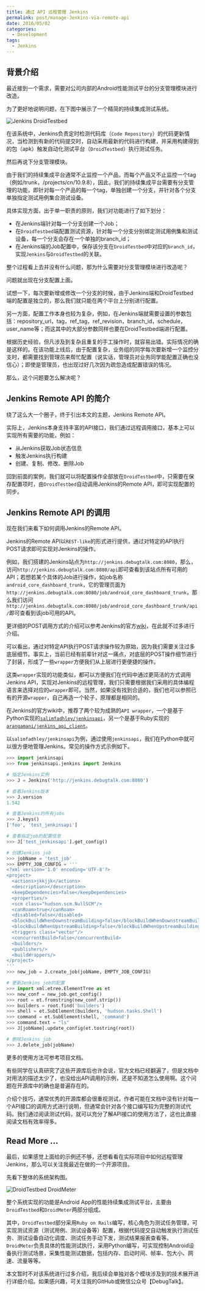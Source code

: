 ```yaml
---
title: 通过 API 远程管理 Jenkins
permalink: post/manage-Jenkins-via-remote-api
date: 2016/05/02
categories:
  - Development
tags:
  - Jenkins
---
```


## 背景介绍

最近接到一个需求，需要对公司内部的Android性能测试平台的分支管理模块进行改造。

为了更好地说明问题，在下图中展示了一个精简的持续集成测试系统。

![Jenkins DroidTestbed](../images/Jenkins-DroidTestbed.png)

在该系统中，Jenkins负责定时检测代码库（`Code Repository`）的代码更新情况，当检测到有新的代码提交时，自动采用最新的代码进行构建，并采用构建得到的包（apk）触发自动化测试平台（`DroidTestbed`）执行测试任务。

然后再说下分支管理模块。

由于我们的持续集成平台通常不止监控一个产品，而每个产品又不止监控一个tag（例如/trunk，/projects/cn/10.9.8），因此，我们的持续集成平台需要有分支管理的功能，即针对每一个产品的每一个tag，单独创建一个分支，并针对各个分支单独指定测试用例集合测试设备。

具体实现方面，出于单一职责的原则，我们对功能进行了如下划分：

- 在Jenkins端针对每一个分支创建一个Job；
- 在`DroidTestbed`端配置测试资源，针对每一个分支分别绑定测试用例集和测试设备，每一个分支会存在一个单独的branch_id；
- 在Jenkins端的Job配置中，保存该分支在`DroidTestbed`中对应的`branch_id`，实现`Jenkins`与`DroidTestbed`的关联。

整个过程看上去并没有什么问题，那为什么需要对分支管理模块进行改造呢？

问题就出现在分支配置上面。

试想一下，每次要新增或修改一个分支的时候，由于Jenkins端和DroidTestbed端的配置是独立的，那么我们就只能在两个平台上分别进行配置。

另一方面，配置工作本身也较为复杂，例如，在Jenkins端就需要设置的参数包括：repository_url，tag，ref_tag，ref_revision，branch_id，schedule，user_name等；而这其中的大部分参数同样也要在DroidTestbed端进行配置。

根据历史经验，但凡涉及到复杂且重复的手工操作时，就容易出错。实际情况的确是这样的。在该功能上线后，由于配置复杂，业务组的同学每次要新增一个监控分支时，都需要找到管理员来帮忙配置（说实话，管理员对业务同学能配置正确也没信心）；即使是管理员，也出现过好几次因为疏忽造成配置错误的情况。

那么，这个问题要怎么解决呢？

## Jenkins Remote API 的简介

绕了这么大一个圈子，终于引出本文的主题，Jenkins Remote API。

实际上，Jenkins本身支持丰富的API接口，我们通过远程调用接口，基本上可以实现所有需要的功能，例如：

- 从Jenkins获取Job状态信息
- 触发Jenkins执行构建
- 创建、复制、修改、删除Job

回到前面的案例，我们就可以将配置操作全部放在`DroidTestbed`中，只需要在保存配置项时，由`DroidTestbed`自动调用Jenkins的Remote API，即可实现配置的同步。

## Jenkins Remote API 的调用

现在我们来看下如何调用Jenkins的Remote API。

Jenkins的Remote API以`REST-like`的形式进行提供，通过对特定的API执行POST请求即可实现对Jenkins的操作。

例如，我们搭建的Jenkins站点为`http://jenkins.debugtalk.com:8080`，那么，访问`http://jenkins.debugtalk.com:8080/api`即可查看到该站点所有可用的API；若想若某个具体的Job进行操作，如job名称`android_core_dashboard_trunk`，它的管理页面为`http://jenkins.debugtalk.com:8080/job/android_core_dashboard_trunk`，那么我们访问`http://jenkins.debugtalk.com:8080/job/android_core_dashboard_trunk/api/`即可查看到该job可用的API。

更详细的POST调用方式的介绍可以参考Jenkins的官方[wiki](https://wiki.jenkins-ci.org/display/JENKINS/Remote+access+API)，在此就不过多进行介绍。

可以看出，通过对特定API执行POST请求操作较为原始，因为我们需要关注过多底层细节。事实上，当前已经有前辈针对这一痛点，对底层的POST操作细节进行了封装，形成了一些`wrapper`方便我们从上层进行更便捷的操作。

这类`wrapper`实现的功能类似，都可以方便我们在代码中通过更简洁的方式调用Jenkins API，实现对Jenkins的远程管理，我们只需要根据我们采用的具体编程语言来选择对应的`wrapper`即可。当然，如果没有找到合适的，我们也可以参照已有的开源`wrapper`，自己再造一个轮子，原理都是相同的。

在Jenkins的官方wiki中，推荐了两个较为成熟的`API wrapper`，一个是基于Python实现的[`salimfadhley/jenkinsapi`](https://github.com/salimfadhley/jenkinsapi)，另一个是基于Ruby实现的[`arangamani/jenkins_api_client`](https://github.com/arangamani/jenkins_api_client)。

以`salimfadhley/jenkinsapi`为例，通过使用`jenkinsapi`，我们在Python中就可以很方便地管理Jenkins。常见的操作方式示例如下。

~~~python
>>> import jenkinsapi
>>> from jenkinsapi.jenkins import Jenkins

# 指定Jenkins实例
>>> J = Jenkins('http://jenkins.debugtalk.com:8080')

# 查看Jenkins版本
>>> J.version
1.542

# 查看Jenkins的所有jobs
>>> J.keys()
['foo', 'test_jenkinsapi']

# 查看指定job的配置信息
>>> J['test_jenkinsapi'].get_config()

# 创建Jenkins job
>>> jobName = 'test_job'
>>> EMPTY_JOB_CONFIG = '''
<?xml version='1.0' encoding='UTF-8'?>
<project>
  <actions>jkkjjk</actions>
  <description></description>
  <keepDependencies>false</keepDependencies>
  <properties/>
  <scm class="hudson.scm.NullSCM"/>
  <canRoam>true</canRoam>
  <disabled>false</disabled>
  <blockBuildWhenDownstreamBuilding>false</blockBuildWhenDownstreamBuilding>
  <blockBuildWhenUpstreamBuilding>false</blockBuildWhenUpstreamBuilding>
  <triggers class="vector"/>
  <concurrentBuild>false</concurrentBuild>
  <builders/>
  <publishers/>
  <buildWrappers/>
</project>
'''
>>> new_job = J.create_job(jobName, EMPTY_JOB_CONFIG)

# 更新Jenkins job的配置
>>> import xml.etree.ElementTree as et
>>> new_conf = new_job.get_config()
>>> root = et.fromstring(new_conf.strip())
>>> builders = root.find('builders')
>>> shell = et.SubElement(builders, 'hudson.tasks.Shell')
>>> command = et.SubElement(shell, 'command')
>>> command.text = "ls"
>>> J[jobName].update_config(et.tostring(root))

# 删除Jenkins job
>>> J.delete_job(jobName)
~~~

更多的使用方法可参考项目文档。

有些同学在认真研究了这些开源库后也许会说，官方文档已经翻遍了，但是文档中对用法的描述太少了，也没给出API调用的示例，还是不知道怎么使用啊。这个问题在开源库中的确也是普遍存在的。

介绍个技巧，通常优秀的开源库都会很重视测试，作者可能在文档中没有针对每一个API接口的调用方式进行说明，但通常会针对各个接口编写较为完整的测试代码。我们通过阅读测试代码，就可以充分了解API接口的使用方法了，这也比直接阅读文档有效率得多。

## Read More ...

最后，如果感觉上面给的示例还不够，还想看看在实际项目中如何远程管理Jenkins，那么可以关注我最近在做的一个开源项目。

先看下整体的系统架构图。

![DroidTestbed DroidMeter](../images/DroidTestbed-DroidMeter.png)

整个系统实现的功能是Android App的性能持续集成测试平台，主要由`DroidTestbed`和`DroidMeter`两部分组成。

其中，`DroidTestbed`部分采用`Ruby on Rails`编写，核心角色为测试任务管理，可实现测试资源（测试用例、测试设备等）配置，根据代码提交自动触发执行测试任务、测试设备自动化调度、测试任务手动下发，测试结果报表查看等。`DroidMeter`负责具体的性能测试执行，采用Python编写，可实现控制Android设备执行测试场景，采集性能测试数据，包括内存、启动时间、帧率、包大小、网速、流量等等。

本文暂时不对该系统进行过多介绍，我后续会单独对各个模块涉及到的技术展开进行详细介绍。如果感兴趣，可关注我的GitHub或微信公众号【DebugTalk】。
